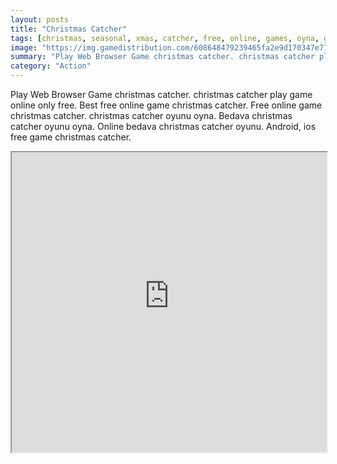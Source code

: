 ```yaml
---
layout: posts
title: "Christmas Catcher"
tags: [christmas, seasonal, xmas, catcher, free, online, games, oyna, game, free, games, play, play, games]
image: "https://img.gamedistribution.com/608648479239465fa2e9d170347e778f-512x384.jpeg"
summary: "Play Web Browser Game christmas catcher. christmas catcher play game online only free. Best free online game christmas catcher. Free online game christmas catcher. christmas catcher oyunu oyna. Bedava christmas catcher oyunu oyna. Online bedava christmas catcher oyunu. Android, ios free game christmas catcher."
category: "Action"
---
```


Play Web Browser Game christmas catcher. christmas catcher play game online only free. Best free online game christmas catcher. Free online game christmas catcher. christmas catcher oyunu oyna. Bedava christmas catcher oyunu oyna. Online bedava christmas catcher oyunu. Android, ios free game christmas catcher.

<iframe width="100%" height="480px;" src="https://html5.gamedistribution.com/608648479239465fa2e9d170347e778f/"></iframe>